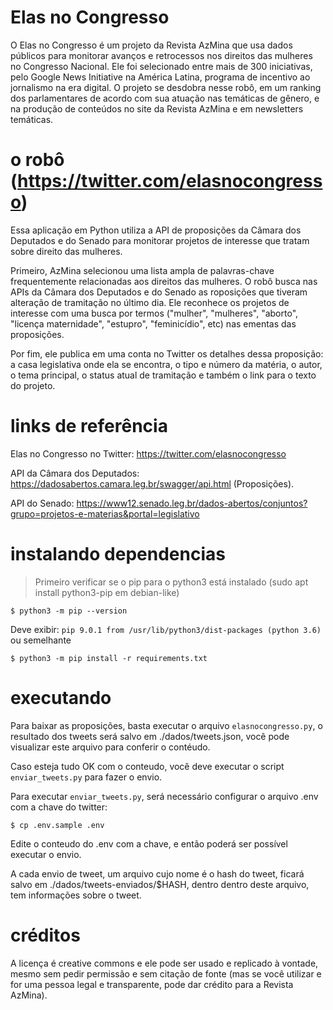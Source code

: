 # Elas no Congresso 

O Elas no Congresso é um projeto da Revista AzMina que usa dados públicos para monitorar avanços e retrocessos nos direitos das mulheres no Congresso Nacional. Ele foi selecionado entre mais de 300 iniciativas, pelo Google News Initiative na América Latina, programa de incentivo ao jornalismo na era digital. O projeto se desdobra nesse robô, em um ranking dos parlamentares de acordo com sua atuação nas temáticas de gênero, e na produção de conteúdos no site da Revista AzMina e em newsletters temáticas. 

# o robô (https://twitter.com/elasnocongresso)

Essa aplicação em Python utiliza a API de proposições da Câmara dos Deputados e do Senado para monitorar projetos de interesse que tratam sobre direito das mulheres. 

Primeiro, AzMina selecionou uma lista ampla de palavras-chave frequentemente relacionadas aos direitos das mulheres. O robô busca nas APIs da Câmara dos Deputados e do Senado as roposições que tiveram alteração de tramitação no último dia. Ele reconhece os projetos de interesse com uma busca por termos ("mulher", "mulheres", "aborto", "licença maternidade", "estupro", "feminicídio", etc) nas ementas das proposições.

Por fim, ele publica em uma conta no Twitter os detalhes dessa proposição: a casa legislativa onde ela se encontra, o tipo e número da matéria, o autor, o tema principal, o status atual de tramitação e também o link para o texto do projeto.

# links de referência

Elas no Congresso no Twitter: https://twitter.com/elasnocongresso

API da Câmara dos Deputados: https://dadosabertos.camara.leg.br/swagger/api.html (Proposições).

API do Senado: https://www12.senado.leg.br/dados-abertos/conjuntos?grupo=projetos-e-materias&portal=legislativo

# instalando dependencias

> Primeiro verificar se o pip para o python3 está instalado (sudo apt install python3-pip em debian-like)

    $ python3 -m pip --version

Deve exibir: `pip 9.0.1 from /usr/lib/python3/dist-packages (python 3.6)` ou semelhante

    $ python3 -m pip install -r requirements.txt

# executando

Para baixar as proposições, basta executar o arquivo `elasnocongresso.py`, o resultado dos tweets será salvo em ./dados/tweets.json, você pode visualizar este arquivo para conferir o contéudo.

Caso esteja tudo OK com o conteudo, você deve executar o script `enviar_tweets.py` para fazer o envio.

Para executar `enviar_tweets.py`, será necessário configurar o arquivo .env com a chave do twitter:

    $ cp .env.sample .env

Edite o conteudo do .env com a chave, e então poderá ser possível executar o envio.

A cada envio de tweet, um arquivo cujo nome é o hash do tweet, ficará salvo em ./dados/tweets-enviados/$HASH, dentro dentro deste arquivo, tem informações sobre o tweet.

# créditos

A licença é creative commons e ele pode ser usado e replicado à vontade, mesmo sem pedir permissão e sem citação de fonte (mas se você utilizar e for uma pessoa legal e transparente, pode dar crédito para a Revista AzMina).
